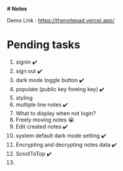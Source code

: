 **﻿# Notes**

Demo Link : https://thenotepad.vercel.app/


# Pending tasks

1. signin ✔️
2. sign out ✔️
2. dark mode toggle button ✔️
3. populate (public key foreing key) ✔️
4. styling
5. multiple line notes ✔️
6. What to display  when not login? 
7. Freely moving notes 😭
8. Edit created notes ✔️
9. system default dark mode setting  ✔️
10. Encrypting and decrypting notes data ✔️
11. ScrollToTop ✔️
12. 

